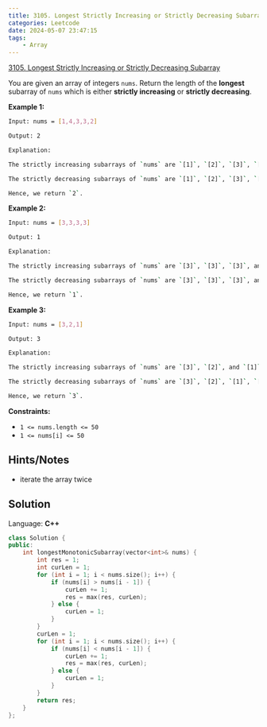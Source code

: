 ```yaml
---
title: 3105. Longest Strictly Increasing or Strictly Decreasing Subarray
categories: Leetcode
date: 2024-05-07 23:47:15
tags:
    - Array
---
```


[3105. Longest Strictly Increasing or Strictly Decreasing Subarray](https://leetcode.com/problems/longest-strictly-increasing-or-strictly-decreasing-subarray/description/)

You are given an array of integers `nums`. Return the length of the **longest**  subarray of `nums` which is either **strictly increasing**  or **strictly decreasing**.

**Example 1:**

```bash
Input: nums = [1,4,3,3,2]

Output: 2

Explanation:

The strictly increasing subarrays of `nums` are `[1]`, `[2]`, `[3]`, `[3]`, `[4]`, and `[1,4]`.

The strictly decreasing subarrays of `nums` are `[1]`, `[2]`, `[3]`, `[3]`, `[4]`, `[3,2]`, and `[4,3]`.

Hence, we return `2`.
```

**Example 2:**

```bash
Input: nums = [3,3,3,3]

Output: 1

Explanation:

The strictly increasing subarrays of `nums` are `[3]`, `[3]`, `[3]`, and `[3]`.

The strictly decreasing subarrays of `nums` are `[3]`, `[3]`, `[3]`, and `[3]`.

Hence, we return `1`.
```

**Example 3:**

```bash
Input: nums = [3,2,1]

Output: 3

Explanation:

The strictly increasing subarrays of `nums` are `[3]`, `[2]`, and `[1]`.

The strictly decreasing subarrays of `nums` are `[3]`, `[2]`, `[1]`, `[3,2]`, `[2,1]`, and `[3,2,1]`.

Hence, we return `3`.
```

**Constraints:**

- `1 <= nums.length <= 50`
- `1 <= nums[i] <= 50`

## Hints/Notes

- iterate the array twice

## Solution

Language: **C++**

```C++
class Solution {
public:
    int longestMonotonicSubarray(vector<int>& nums) {
        int res = 1;
        int curLen = 1;
        for (int i = 1; i < nums.size(); i++) {
            if (nums[i] > nums[i - 1]) {
                curLen += 1;
                res = max(res, curLen);
            } else {
                curLen = 1;
            }
        }
        curLen = 1;
        for (int i = 1; i < nums.size(); i++) {
            if (nums[i] < nums[i - 1]) {
                curLen += 1;
                res = max(res, curLen);
            } else {
                curLen = 1;
            }
        }
        return res;
    }
};
```
